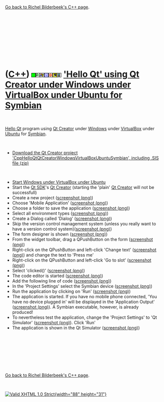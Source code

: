 

[Go back to Richel Bilderbeek's C++ page](Cpp.htm).

 

 

 

 

 

([C++](Cpp.htm)) ![OKAY](PicGreen.png)![Qt Creator](PicQtCreator.png)![Window](PicWindows.png)![VirtualBox](PicVirtualBox.png)![Ubuntu](PicUbuntu.png)![Symbian](PicSymbian.png)![Mobile](PicMobile.png) ['Hello Qt' using Qt Creator under Windows under VirtualBox under Ubuntu for Symbian](CppHelloQtQtCreatorWindowsVirtualBoxUbuntuSymbian.htm)
=====================================================================================================================================================================================================================================================================================================================================================

 

[Hello Qt](CppHelloQt.htm) program using [Qt Creator](CppQtCreator.htm)
under [Windows](CppWindows.htm) under [VirtualBox](CppVirtualBox.htm)
under [Ubuntu](CppUbuntu.htm) for [Symbian](CppSymbian.htm).

 

-   [Download the Qt Creator project
    'CppHelloQtQtCreatorWindowsVirtualBoxUbuntuSymbian', including .SIS
    file (zip)](CppHelloQtQtCreatorWindowsVirtualBoxUbuntuSymbian.zip)

 

-   [Start Windows under VirtualBox under
    Ubuntu](CppWindowsVirtualBoxUbuntu.htm)
-   Start the [Qt SDK](CppQtSdk.htm)'s [Qt Creator](CppQtCreator.htm)
    (starting the 'plain' [Qt Creator](CppQtCreator.htm) will not
    be successfull)
-   Create a new project
    ([screenshot (png)](CppHelloQtQtCreatorWindowsVirtualBoxUbuntuSymbian1.png))
-   Choose 'Mobile Application'
    ([screenshot (png)](CppHelloQtQtCreatorWindowsVirtualBoxUbuntuSymbian2.png))
-   Choose a folder to save the application
    ([screenshot (png)](CppHelloQtQtCreatorWindowsVirtualBoxUbuntuSymbian3.png))
-   Select all environment types
    ([screenshot (png)](CppHelloQtQtCreatorWindowsVirtualBoxUbuntuSymbian4.png))
-   Create a Dialog called 'Dialog'
    ([screenshot (png)](CppHelloQtQtCreatorWindowsVirtualBoxUbuntuSymbian5.png))
-   Skip the version control management system (unless you really want
    to have a version control
    system)([screenshot (png)](CppHelloQtQtCreatorWindowsVirtualBoxUbuntuSymbian6.png))
-   The form designer is shown
    ([screenshot (png)](CppHelloQtQtCreatorWindowsVirtualBoxUbuntuSymbian7.png))
-   From the widget toolbar, drag a QPushButton on the form
    ([screenshot (png)](CppHelloQtQtCreatorWindowsVirtualBoxUbuntuSymbian8.png))
-   Right-click on the QPushButton and left-click 'Change text'
    ([screenshot (png)](CppHelloQtQtCreatorWindowsVirtualBoxUbuntuSymbian9.png))
    and change the text to 'Press me'
-   Right-click on the QPushButton and left-click 'Go to slot'
    ([screenshot (png)](CppHelloQtQtCreatorWindowsVirtualBoxUbuntuSymbian10.png))
-   Select 'clicked()'
    ([screenshot (png)](CppHelloQtQtCreatorWindowsVirtualBoxUbuntuSymbian11.png))
-   The code editor is started
    ([screenshot (png)](CppHelloQtQtCreatorWindowsVirtualBoxUbuntuSymbian12.png))
-   Add the following line of code
    ([screenshot (png)](CppHelloQtQtCreatorWindowsVirtualBoxUbuntuSymbian13.png))
-   In the 'Project Settings' select the Symbian device
    ([screenshot (png)](CppHelloQtQtCreatorWindowsVirtualBoxUbuntuSymbian14.png))
-   Run the application by clicking on 'Run'
    ([screenshot (png)](CppHelloQtQtCreatorWindowsVirtualBoxUbuntuSymbian15.png))
-   The application is started. If you have no mobile phone connected,
    'You have no device plugged in' will be displayed in the
    'Application Output'
    ([screenshot (png)](CppHelloQtQtCreatorWindowsVirtualBoxUbuntuSymbian16.png)).
    A Symbian executable, however, is already produced!
-   To nevertheless test the application, change the 'Project Settings'
    to 'Qt Simulator'
    ([screenshot (png)](CppHelloQtQtCreatorWindowsVirtualBoxUbuntuSymbian17.png)).
    Click 'Run'
-   The application is shown in the Qt Simulator
    ([screenshot (png)](CppHelloQtQtCreatorWindowsVirtualBoxUbuntuSymbian18.png))

 

 

 

 

[Go back to Richel Bilderbeek's C++ page](Cpp.htm).



 

[![Valid XHTML 1.0 Strict](valid-xhtml10.png){width="88"
height="31"}](http://validator.w3.org/check?uri=referer)
